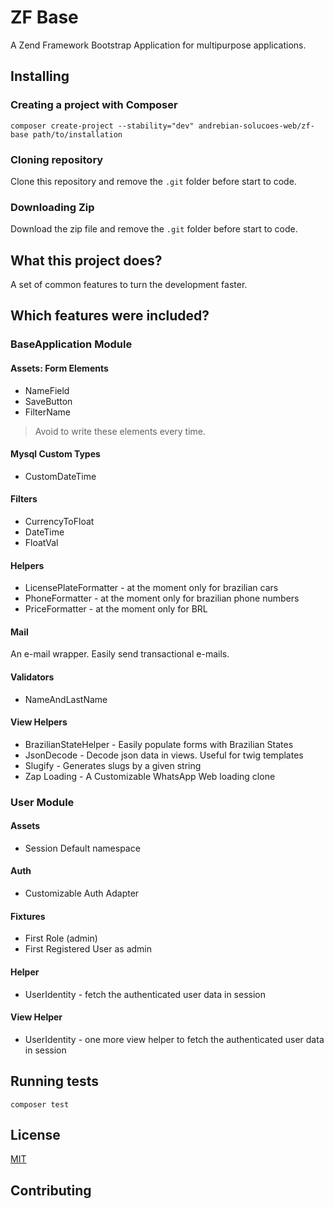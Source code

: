 # ZF Base

A Zend Framework Bootstrap Application for multipurpose applications.

## Installing

### Creating a project with Composer

```shell
composer create-project --stability="dev" andrebian-solucoes-web/zf-base path/to/installation
```

### Cloning repository

Clone this repository and remove the `.git` folder before start to code.

### Downloading Zip

Download the zip file and remove the `.git` folder before start to code.

## What this project does?
A set of common features to turn the development faster. 




## Which features were included?

### BaseApplication Module

#### Assets: Form Elements

- NameField
- SaveButton
- FilterName

> Avoid to write these elements every time.


#### Mysql Custom Types

- CustomDateTime


#### Filters

- CurrencyToFloat
- DateTime
- FloatVal


#### Helpers

- LicensePlateFormatter - at the moment only for brazilian cars
- PhoneFormatter - at the moment only for brazilian phone numbers
- PriceFormatter - at the moment only for BRL


#### Mail

An e-mail wrapper. Easily send transactional e-mails.


#### Validators

- NameAndLastName


#### View Helpers

- BrazilianStateHelper - Easily populate forms with Brazilian States
- JsonDecode - Decode json data in views. Useful for twig templates
- Slugify - Generates slugs by a given string
- Zap Loading - A Customizable WhatsApp Web loading clone


### User Module

#### Assets

- Session Default namespace


#### Auth

- Customizable Auth Adapter


#### Fixtures

- First Role (admin)
- First Registered User as admin


#### Helper

- UserIdentity - fetch the authenticated user data in session


#### View Helper

- UserIdentity - one more view helper to fetch the authenticated user data in session



## Running tests

`composer test`

 
## License

[MIT](LICENSE)  
 
## Contributing